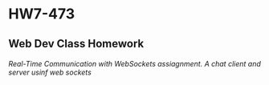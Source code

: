 # HW7-473
## Web Dev Class Homework
###### Real-Time Communication with WebSockets assiagnment. A chat client and server usinf web sockets
